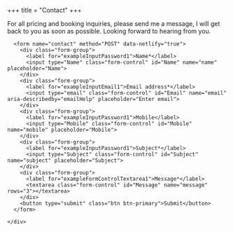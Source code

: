 +++
title = "Contact"
+++

<div class="container-fluid">
  <div class="row">
    <div class="col-sm">
      For all pricing and booking inquiries, please send me a message, I will get back to you as soon as possible. Looking forward to hearing from you.
    </div>
    <div class="col-sm">

      <form name="contact" method="POST" data-netlify="true">
        <div class="form-group">
          <label for="exampleInputPassword1">Name*</label>
          <input type="Name" class="form-control" id="Name" name="name" placeholder="Name">
        </div>
        <div class="form-group">
          <label for="exampleInputEmail1">Email address*</label>
          <input type="email" class="form-control" id="Email" name="email" aria-describedby="emailHelp" placeholder="Enter email">
        </div>
        <div class="form-group">
          <label for="exampleInputPassword1">Mobile</label>
          <input type="Mobile" class="form-control" id="Mobile" name="mobile" placeholder="Mobile">
        </div>
        <div class="form-group">
          <label for="exampleInputPassword1">Subject*</label>
          <input type="Subject" class="form-control" id="Subject" name="subject" placeholder="Subject">
        </div>
        <div class="form-group">
          <label for="exampleFormControlTextarea1">Message*</label>
          <textarea class="form-control" id="Message" name="message" rows="3"></textarea>
        </div>
        <button type="submit" class="btn btn-primary">Submit</button>
      </form>

    </div>
  </div>
</div>